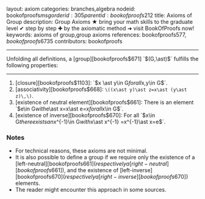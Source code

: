 layout: axiom
categories: branches,algebra
nodeid: bookofproofs$msg
orderid: 305
parentid: bookofproofs$212
title: Axioms of Group
description: Group Axioms ★ bring your math skills to the graduate level ✔ step by step ✚ by the axiomatic method ➜ visit BookOfProofs now!
keywords: axioms of group,group axioms
references: bookofproofs$577,bookofproofs$6735
contributors: bookofproofs

---

Unfolding all definitions, a [group][bookofproofs$671] `$(G,\ast)$` fulfills the following properties:

---

1. [closure][bookofproofs$1103]: `$x \ast y\in G$` for all  `$x,y\in G$`.
2. [associativity][bookofproofs$668]: `\((x\ast y)\ast z=x\ast (y\ast z)\,\)`.
3. [existence of neutral element][bookofproofs$661]: There is an element `$e\in G$` with `$e\ast x=x\ast e=x$` for all `$x\in G$`.
4. [existence of inverse][bookofproofs$670]: For all `$x\in G$` there exists an `$x^{-1}\in G$` with `$x\ast x^{-1} =x^{-1}\ast x=e$`.


### Notes

* For technical reasons, these axioms are not minimal. 
* It is also possible to define a group if we require only the existence of a [left-neutral][bookofproofs$661] (respectively a [right-neutral][bookofproofs$661]), and the existence of [left-inverse][bookofproofs$670] (respectively a  [right-inverse][bookofproofs$670]) elements. 
* The reader might encounter this approach in some sources.

